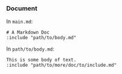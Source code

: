 ### Document

In `main.md`:

    # A Markdown Doc
    :include "path/to/body.md"

In `path/to/body.md`:

    This is some body of text.
    :include "path/to/more/doc/to/include.md"


